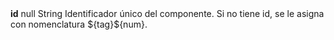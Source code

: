 <tr>
    <td colspan="2"><strong>id</strong></td>
    <td>null</td>
    <td>String</td>
    <td>Identificador único del componente. Si no tiene id, se le asigna con nomenclatura ${tag}${num}.</td>
</tr>